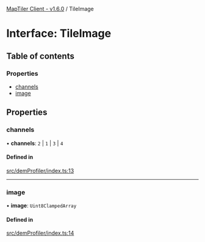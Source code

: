 [MapTiler Client - v1.6.0](../README.md) / TileImage

# Interface: TileImage

## Table of contents

### Properties

- [channels](TileImage.md#channels)
- [image](TileImage.md#image)

## Properties

### channels

• **channels**: ``2`` \| ``1`` \| ``3`` \| ``4``

#### Defined in

[src/demProfiler/index.ts:13](https://github.com/CraigglesO/maptiler-client-js/blob/487b199/src/demProfiler/index.ts#L13)

___

### image

• **image**: `Uint8ClampedArray`

#### Defined in

[src/demProfiler/index.ts:14](https://github.com/CraigglesO/maptiler-client-js/blob/487b199/src/demProfiler/index.ts#L14)

